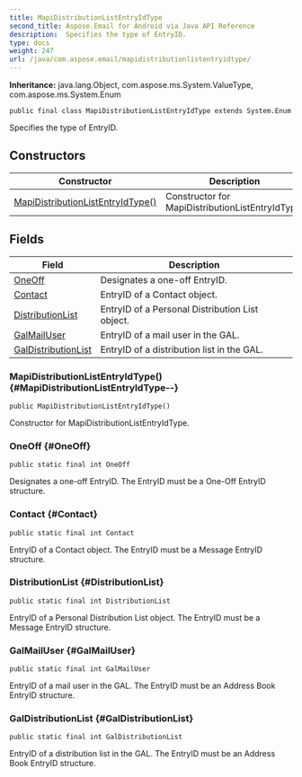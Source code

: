 ```yaml
---
title: MapiDistributionListEntryIdType
second_title: Aspose.Email for Android via Java API Reference
description:  Specifies the type of EntryID.
type: docs
weight: 247
url: /java/com.aspose.email/mapidistributionlistentryidtype/
---
```

**Inheritance:**
java.lang.Object, com.aspose.ms.System.ValueType, com.aspose.ms.System.Enum
```
public final class MapiDistributionListEntryIdType extends System.Enum
```

Specifies the type of EntryID.
## Constructors

| Constructor | Description |
| --- | --- |
| [MapiDistributionListEntryIdType()](#MapiDistributionListEntryIdType--) | Constructor for MapiDistributionListEntryIdType. |
## Fields

| Field | Description |
| --- | --- |
| [OneOff](#OneOff) | Designates a one-off EntryID. |
| [Contact](#Contact) | EntryID of a Contact object. |
| [DistributionList](#DistributionList) | EntryID of a Personal Distribution List object. |
| [GalMailUser](#GalMailUser) | EntryID of a mail user in the GAL. |
| [GalDistributionList](#GalDistributionList) | EntryID of a distribution list in the GAL. |
### MapiDistributionListEntryIdType() {#MapiDistributionListEntryIdType--}
```
public MapiDistributionListEntryIdType()
```


Constructor for MapiDistributionListEntryIdType.

### OneOff {#OneOff}
```
public static final int OneOff
```


Designates a one-off EntryID. The EntryID must be a One-Off EntryID structure.

### Contact {#Contact}
```
public static final int Contact
```


EntryID of a Contact object. The EntryID must be a Message EntryID structure.

### DistributionList {#DistributionList}
```
public static final int DistributionList
```


EntryID of a Personal Distribution List object. The EntryID must be a Message EntryID structure.

### GalMailUser {#GalMailUser}
```
public static final int GalMailUser
```


EntryID of a mail user in the GAL. The EntryID must be an Address Book EntryID structure.

### GalDistributionList {#GalDistributionList}
```
public static final int GalDistributionList
```


EntryID of a distribution list in the GAL. The EntryID must be an Address Book EntryID structure.

